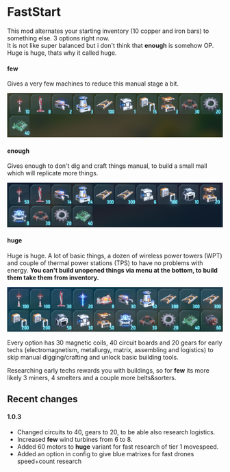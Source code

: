 # FastStart

This mod alternates your starting inventory (10 copper and iron bars) to something else. 3 options right now.  
It is not like super balanced but i don't think that **enough** is somehow OP. Huge is huge, thats why it called huge.

#### few 

Gives a very few machines to reduce this manual stage a bit.

![few](https://raw.githubusercontent.com/Trol1face/DSP_FastStart/main/images/few.png)

#### enough

Gives enough to don't dig and craft things manual, to build a small mall which will replicate more things.

![enough](https://raw.githubusercontent.com/Trol1face/DSP_FastStart/main/images/enough.png)

#### huge

Huge is huge. A lot of basic things, a dozen of wireless power towers (WPT) and couple of thermal power stations (TPS) to have no problems with energy. **You can't build unopened things via menu at the bottom, to build them take them from inventory.**

![huge](https://raw.githubusercontent.com/Trol1face/DSP_FastStart/main/images/huge.png)

Every option has 30 magnetic coils, 40 circuit boards and 20 gears for early techs (electromagnetism, metallurgy, matrix, assembling and logistics) to skip manual digging/crafting and unlock basic building tools.

Researching early techs rewards you with buildings, so for **few** its more likely 3 miners, 4 smelters and a couple more belts&sorters.

## Recent changes

#### 1.0.3

- Changed circuits to 40, gears to 20, to be able also research logistics.  
- Increased **few** wind turbines from 6 to 8.
- Added 60 motors to **huge** variant for fast research of tier 1 movespeed.
- Added an option in config to give blue matrixes for fast drones speed+count research